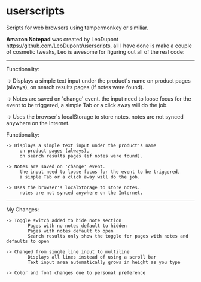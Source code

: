 # userscripts
Scripts for web browsers using tampermonkey or similiar.




**Amazon Notepad** 
was created by LeoDupont https://github.com/LeoDupont/userscripts, all I have done is make a couple of cosmetic tweaks, Leo is awesome for figuring out all of the real code:

---------

Functionality:

   -> Displays a simple text input under the product's name
         on product pages (always),
         on search results pages (if notes were found).

   -> Notes are saved on 'change' event.
         the input need to loose focus for the event to be triggered,
         a simple Tab or a click away will do the job.

   -> Uses the browser's localStorage to store notes.
         notes are not synced anywhere on the Internet.


  Functionality:
  
    -> Displays a simple text input under the product's name
         on product pages (always),
         on search results pages (if notes were found).

    -> Notes are saved on 'change' event.
         the input need to loose focus for the event to be triggered,
         a simple Tab or a click away will do the job.
                
    -> Uses the browser's localStorage to store notes.
         notes are not synced anywhere on the Internet.


----------

  My Changes:
  
    -> Toggle switch added to hide note section
            Pages with no notes default to hidden
            Pages with notes default to open
            Search results only show the toggle for pages with notes and defaults to open

    -> Changed from single line input to multiline
            Displays all lines instead of using a scroll bar
            Text input area automatically grows in height as you type
                
    -> Color and font changes due to personal preference

